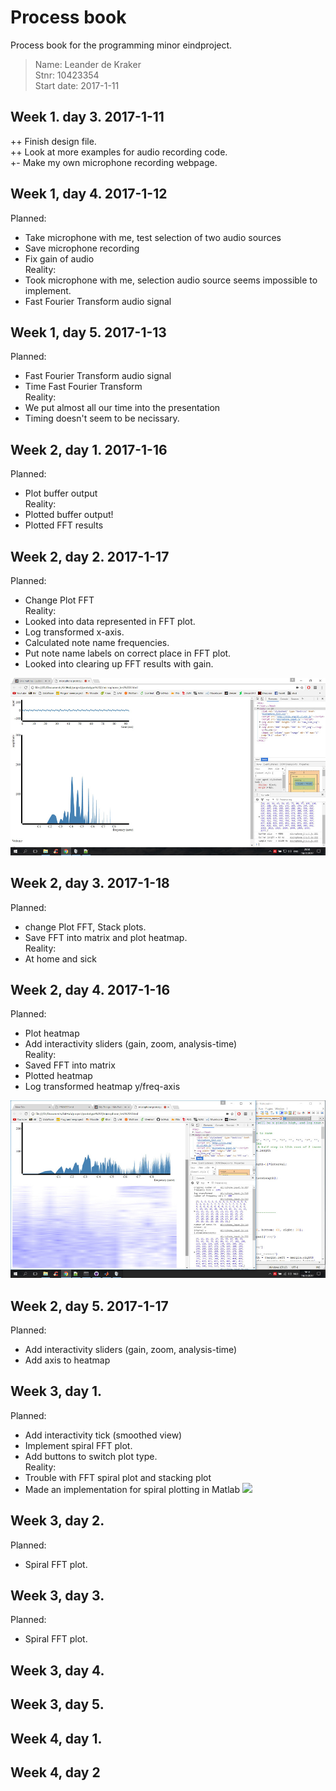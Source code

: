 # Process book

Process book for the programming minor eindproject.

> Name: Leander de Kraker<br>
> Stnr: 10423354<br>
> Start date: 2017-1-11<br>

## Week 1. day 3. 2017-1-11

++ Finish design file.<br>
++ Look at more examples for audio recording code.<br>
+-  Make my own microphone recording webpage.<br>

## Week 1, day 4. 2017-1-12

Planned:<br>
- Take microphone with me, test selection of two audio sources<br>
- Save microphone recording<br>
- Fix gain of audio<br>
Reality: <br>
- Took microphone with me, selection audio source seems impossible to implement.<br>
- Fast Fourier Transform audio signal<br>


## Week 1, day 5. 2017-1-13

Planned:<br>
- Fast Fourier Transform audio signal<br>
- Time Fast Fourier Transform<br>
Reality:<br>
- We put almost all our time into the presentation<br>
- Timing doesn't seem to be necissary.<br>

## Week 2, day 1. 2017-1-16

Planned:<br>
- Plot buffer output<br>
Reality:<br>
- Plotted buffer output!<br>
- Plotted FFT results<br>


## Week 2, day 2. 2017-1-17

Planned:<br>
- Change Plot FFT<br>
Reality:<br>
- Looked into data represented in FFT plot. <br>
- Log transformed x-axis.<br>
- Calculated note name frequencies.<br>
- Put note name labels on correct place in FFT plot.<br>
- Looked into clearing up FFT results with gain.<br>

![](doc/WIP_01_18.jpg)

## Week 2, day 3. 2017-1-18

Planned:<br>
- change Plot FFT, Stack plots.<br>
- Save FFT into matrix and plot heatmap.<br>
Reality:<br>
- At home and sick<br>

## Week 2, day 4. 2017-1-16

Planned:<br>
- Plot heatmap <br>
- Add interactivity sliders (gain, zoom, analysis-time)<br>
Reality: <br>
- Saved FFT into matrix<br>
- Plotted heatmap<br>
- Log transformed heatmap y/freq-axis<br>

![](doc/WIP_01_19.jpg)

## Week 2, day 5. 2017-1-17

Planned:<br>
- Add interactivity sliders (gain, zoom, analysis-time)<br>
- Add axis to heatmap<br>

## Week 3, day 1.

Planned:<br>
- Add interactivity tick (smoothed view)<br>
- Implement spiral FFT plot.<br>
- Add buttons to switch plot type.<br>
Reality:<br>
- Trouble with FFT spiral plot and stacking plot
- Made an implementation for spiral plotting in Matlab
![](doc/spiral_tests.jpg)

## Week 3, day 2.

Planned:<br>
- Spiral FFT plot.<br>


## Week 3, day 3.

Planned: <br>
- Spiral FFT plot.<br>

## Week 3, day 4.

## Week 3, day 5.

## Week 4, day 1.

## Week 4, day 2